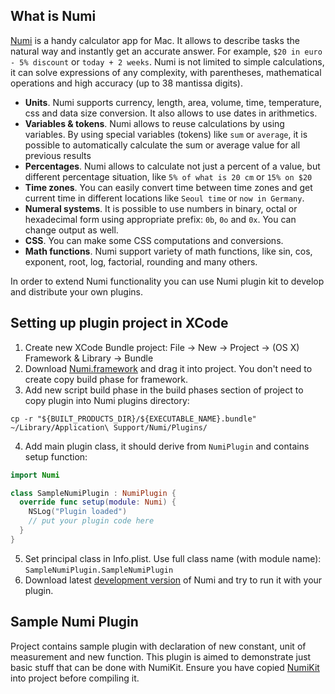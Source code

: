## What is Numi

[Numi](http://numi.io) is a handy calculator app for Mac. It allows to describe tasks the natural way and instantly get an accurate answer. For example, `$20 in euro - 5% discount` or `today + 2 weeks`. Numi is not limited to simple calculations, it can solve expressions of any complexity, with parentheses, mathematical operations and high accuracy (up to 38 mantissa digits).

* **Units**. Numi supports currency, length, area, volume, time, temperature, css and data size conversion. It also allows to use dates in arithmetics.
* **Variables & tokens**. Numi allows to reuse calculations by using variables. By using special variables (tokens) like `sum` or `average`, it is possible to automatically calculate the sum or average value for all previous results
* **Percentages**. Numi allows to calculate not just a percent of a value, but different percentage situation, like `5% of what is 20 cm` or `15% on $20`
* **Time zones**. You can easily convert time between time zones and get current time in different locations like `Seoul time` or `now in Germany`.
* **Numeral systems**. It is possible to use numbers in binary, octal or hexadecimal form using appropriate prefix: `0b`, `0o` and `0x`. You can change output as well.
* **CSS**. You can make some CSS computations and conversions.
* **Math functions**. Numi support variety of math functions, like sin, cos, exponent, root, log, factorial, rounding and many others.

In order to extend Numi functionality you can use Numi plugin kit to develop and distribute your own plugins.

## Setting up plugin project in XCode

1. Create new XCode Bundle project: File → New → Project → (OS X) Framework & Library → Bundle
2. Download [Numi.framework](https://github.com/nikolaeu/NumiKit/releases) and drag it into project. You don't need to create copy build phase for framework.
3. Add new script build phase in the build phases section of project to copy plugin into Numi plugins directory:

```
cp -r "${BUILT_PRODUCTS_DIR}/${EXECUTABLE_NAME}.bundle" ~/Library/Application\ Support/Numi/Plugins/
```

4. Add main plugin class, it should derive from `NumiPlugin` and contains setup function:

```swift
import Numi

class SampleNumiPlugin : NumiPlugin {
  override func setup(module: Numi) {
    NSLog("Plugin loaded")
    // put your plugin code here
  }
}
```

5. Set principal class in Info.plist. Use full class name (with module name): `SampleNumiPlugin.SampleNumiPlugin`
6. Download latest [development version](http://numi.io/static/dev/Numi.zip) of Numi and try to run it with your plugin.

## Sample Numi Plugin

Project contains sample plugin with declaration of new constant, unit of measurement and new function. This plugin is aimed to demonstrate just basic stuff that can be done with NumiKit. Ensure you have copied [NumiKit](https://github.com/nikolaeu/NumiKit/releases) into project before compiling it.

